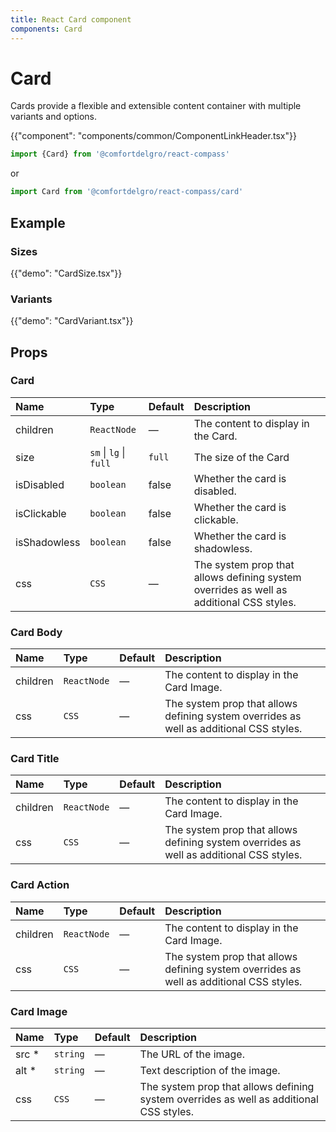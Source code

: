 ```yaml
---
title: React Card component
components: Card
---
```


# Card

<p class="description">Cards provide a flexible and extensible content container with multiple variants and options.</p>

{{"component": "components/common/ComponentLinkHeader.tsx"}}

```jsx
import {Card} from '@comfortdelgro/react-compass'
```

or

```jsx
import Card from '@comfortdelgro/react-compass/card'
```

## Example

### Sizes

{{"demo": "CardSize.tsx"}}

### Variants

{{"demo": "CardVariant.tsx"}}

## Props

### Card

| Name         | Type                   | Default | Description                                                                             |
| :----------- | :--------------------- | :------ | :-------------------------------------------------------------------------------------- |
| children     | `ReactNode`            | —       | The content to display in the Card.                                                     |
| size         | `sm` \| `lg` \| `full` | `full`  | The size of the Card                                                                    |
| isDisabled   | `boolean`              | false   | Whether the card is disabled.                                                           |
| isClickable  | `boolean`              | false   | Whether the card is clickable.                                                          |
| isShadowless | `boolean`              | false   | Whether the card is shadowless.                                                         |
| css          | `CSS`                  | —       | The system prop that allows defining system overrides as well as additional CSS styles. |

### Card Body

| Name     | Type        | Default | Description                                                                             |
| :------- | :---------- | :------ | :-------------------------------------------------------------------------------------- |
| children | `ReactNode` | —       | The content to display in the Card Image.                                               |
| css      | `CSS`       | —       | The system prop that allows defining system overrides as well as additional CSS styles. |

### Card Title

| Name     | Type        | Default | Description                                                                             |
| :------- | :---------- | :------ | :-------------------------------------------------------------------------------------- |
| children | `ReactNode` | —       | The content to display in the Card Image.                                               |
| css      | `CSS`       | —       | The system prop that allows defining system overrides as well as additional CSS styles. |

### Card Action

| Name     | Type        | Default | Description                                                                             |
| :------- | :---------- | :------ | :-------------------------------------------------------------------------------------- |
| children | `ReactNode` | —       | The content to display in the Card Image.                                               |
| css      | `CSS`       | —       | The system prop that allows defining system overrides as well as additional CSS styles. |

### Card Image

| Name   | Type     | Default | Description                                                                             |
| :----- | :------- | :------ | :-------------------------------------------------------------------------------------- |
| src \* | `string` | —       | The URL of the image.                                                                   |
| alt \* | `string` | —       | Text description of the image.                                                          |
| css    | `CSS`    | —       | The system prop that allows defining system overrides as well as additional CSS styles. |